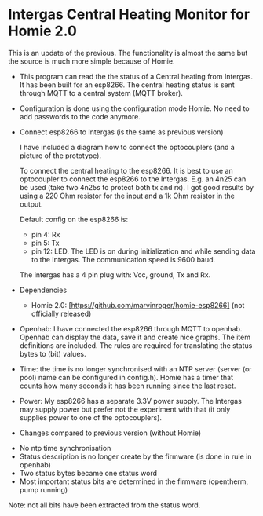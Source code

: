 # Intergas Central Heating Monitor for Homie 2.0

This is an update of the previous. The functionality is almost the same but the source is much more simple because of Homie.

* This program can read the the status of a Central heating from Intergas.
  It has been built for an esp8266. The central heating status is sent through MQTT to a central system (MQTT broker).
  
* Configuration is done using the configuration mode Homie. No need to add passwords to the code anymore.

* Connect esp8266 to Intergas (is the same as previous version)

  I have included a diagram how to connect the optocouplers (and a picture of the prototype).

  To connect the central heating to the esp8266.
  It is best to use an optocoupler to connect the esp8266 to the Intergas.
  E.g. an 4n25 can be used (take two 4n25s to protect both tx and rx).
  I got good results by using a 220 Ohm resistor for the input and a 1k Ohm resistor in the output.

  Default config on the esp8266 is:
  - pin 4: Rx
  - pin 5: Tx
  - pin 12: LED. The LED is on during initialization and while sending data to the Intergas.
  The communication speed is 9600 baud.

  The intergas has a 4 pin plug with: Vcc, ground, Tx and Rx.

* Dependencies
  - Homie 2.0: [https://github.com/marvinroger/homie-esp8266] (not officially released)
  
* Openhab: I have connected the esp8266 through MQTT to openhab. Openhab can display the data, save it and create nice graphs. The item definitions are included. The rules are required for translating the status bytes to (bit) values.

* Time: the time is no longer synchronised with an NTP server (server (or pool) name can be configured in config.h). Homie has a timer that counts how many seconds it has been running since the last reset.

* Power: My esp8266 has a separate 3.3V power supply. The Intergas may supply power but prefer not the experiment with that (it only supplies power to one of the optocouplers).

* Changes compared to previous version (without Homie)
- No ntp time synchronisation
- Status description is no longer create by the firmware (is done in rule in openhab)
- Two status bytes became one status word
- Most important status bits are determined in the firmware (opentherm, pump running)

Note: not all bits have been extracted from the status word.

